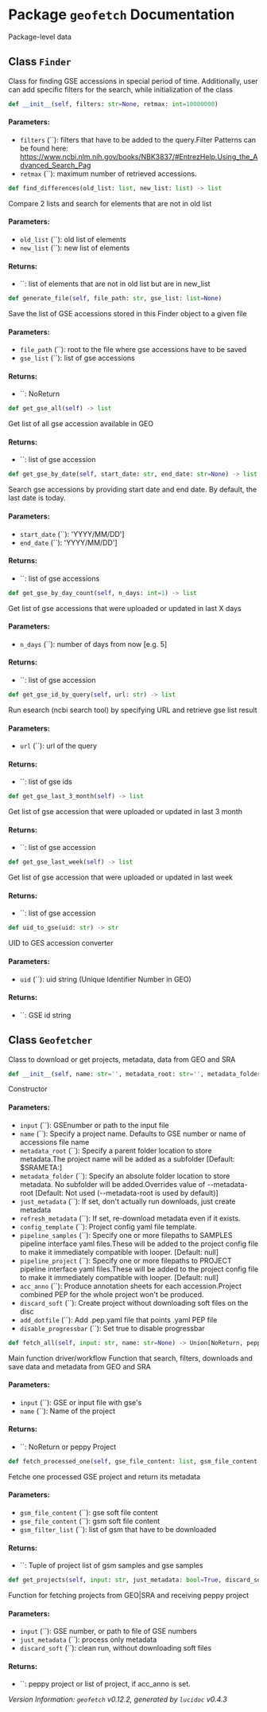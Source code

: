 <script>
document.addEventListener('DOMContentLoaded', (event) => {
  document.querySelectorAll('h3 code').forEach((block) => {
    hljs.highlightBlock(block);
  });
});
</script>

<style>
h3 .content { 
    padding-left: 22px;
    text-indent: -15px;
 }
h3 .hljs .content {
    padding-left: 20px;
    margin-left: 0px;
    text-indent: -15px;
    martin-bottom: 0px;
}
h4 .content, table .content, p .content, li .content { margin-left: 30px; }
h4 .content { 
    font-style: italic;
    font-size: 1em;
    margin-bottom: 0px;
}

</style>


# Package `geofetch` Documentation

 Package-level data 
## <a name="Finder"></a> Class `Finder`
Class for finding GSE accessions in special period of time. Additionally, user can add specific filters for the search, while initialization of the class


```python
def __init__(self, filters: str=None, retmax: int=10000000)
```


#### Parameters:

- `filters` (``):  filters that have to be added to the query.Filter Patterns can be found here: https://www.ncbi.nlm.nih.gov/books/NBK3837/#EntrezHelp.Using_the_Advanced_Search_Pag
- `retmax` (``):  maximum number of retrieved accessions.




```python
def find_differences(old_list: list, new_list: list) -> list
```

Compare 2 lists and search for elements that are not in old list
#### Parameters:

- `old_list` (``):  old list of elements
- `new_list` (``):  new list of elements


#### Returns:

- ``:  list of elements that are not in old list but are in new_list




```python
def generate_file(self, file_path: str, gse_list: list=None)
```

Save the list of GSE accessions stored in this Finder object to a given file
#### Parameters:

- `file_path` (``):  root to the file where gse accessions have to be saved
- `gse_list` (``):  list of gse accessions


#### Returns:

- ``:  NoReturn




```python
def get_gse_all(self) -> list
```

Get list of all gse accession available in GEO
#### Returns:

- ``:  list of gse accession




```python
def get_gse_by_date(self, start_date: str, end_date: str=None) -> list
```

Search gse accessions by providing start date and end date. By default, the last date is today.
#### Parameters:

- `start_date` (``):  'YYYY/MM/DD']
- `end_date` (``):  'YYYY/MM/DD']


#### Returns:

- ``:  list of gse accessions




```python
def get_gse_by_day_count(self, n_days: int=1) -> list
```

Get list of gse accessions that were uploaded or updated in last X days
#### Parameters:

- `n_days` (``):  number of days from now [e.g. 5]


#### Returns:

- ``:  list of gse accession




```python
def get_gse_id_by_query(self, url: str) -> list
```

Run esearch (ncbi search tool) by specifying URL and retrieve gse list result
#### Parameters:

- `url` (``):  url of the query


#### Returns:

- ``:  list of gse ids




```python
def get_gse_last_3_month(self) -> list
```

Get list of gse accession that were uploaded or updated in last 3 month
#### Returns:

- ``:  list of gse accession




```python
def get_gse_last_week(self) -> list
```

Get list of gse accession that were uploaded or updated in last week
#### Returns:

- ``:  list of gse accession




```python
def uid_to_gse(uid: str) -> str
```

UID to GES accession converter
#### Parameters:

- `uid` (``):  uid string (Unique Identifier Number in GEO)


#### Returns:

- ``:  GSE id string




## <a name="Geofetcher"></a> Class `Geofetcher`
Class to download or get projects, metadata, data from GEO and SRA


```python
def __init__(self, name: str='', metadata_root: str='', metadata_folder: str='', just_metadata: bool=False, refresh_metadata: bool=False, config_template: str=None, pipeline_samples: str=None, pipeline_project: str=None, skip: int=0, acc_anno: bool=False, use_key_subset: bool=False, processed: bool=False, data_source: str='samples', filter: str=None, filter_size: str=None, geo_folder: str='.', split_experiments: bool=False, bam_folder: str='', fq_folder: str='', sra_folder: str='', bam_conversion: bool=False, picard_path: str='', input: str=None, const_limit_project: int=50, const_limit_discard: int=1000, attr_limit_truncate: int=500, max_soft_size: str='1GB', discard_soft: bool=False, add_dotfile: bool=False, disable_progressbar: bool=False, add_convert_modifier: bool=False, opts=None, max_prefetch_size=None, **kwargs)
```

Constructor
#### Parameters:

- `input` (``):  GSEnumber or path to the input file
- `name` (``):  Specify a project name. Defaults to GSE number or name of accessions file name
- `metadata_root` (``):   Specify a parent folder location to store metadata.The project name will be added as a subfolder [Default: $SRAMETA:]
- `metadata_folder` (``):  Specify an absolute folder location to store metadata. No subfolder will be added.Overrides value of --metadata-root [Default: Not used (--metadata-root is used by default)]
- `just_metadata` (``):  If set, don't actually run downloads, just create metadata
- `refresh_metadata` (``):  If set, re-download metadata even if it exists.
- `config_template` (``):  Project config yaml file template.
- `pipeline_samples` (``):  Specify one or more filepaths to SAMPLES pipeline interface yaml files.These will be added to the project config file to make it immediately compatible with looper. [Default: null]
- `pipeline_project` (``):  Specify one or more filepaths to PROJECT pipeline interface yaml files.These will be added to the project config file to make it immediately compatible with looper. [Default: null]
- `acc_anno` (``):   Produce annotation sheets for each accession.Project combined PEP for the whole project won't be produced.
- `discard_soft` (``):  Create project without downloading soft files on the disc
- `add_dotfile` (``):  Add .pep.yaml file that points .yaml PEP file
- `disable_progressbar` (``):  Set true to disable progressbar




```python
def fetch_all(self, input: str, name: str=None) -> Union[NoReturn, peppy.project.Project]
```

Main function driver/workflow Function that search, filters, downloads and save data and metadata from  GEO and SRA
#### Parameters:

- `input` (``):  GSE or input file with gse's
- `name` (``):  Name of the project


#### Returns:

- ``:  NoReturn or peppy Project




```python
def fetch_processed_one(self, gse_file_content: list, gsm_file_content: list, gsm_filter_list: dict) -> Tuple
```

Fetche one processed GSE project and return its metadata
#### Parameters:

- `gsm_file_content` (``):  gse soft file content
- `gse_file_content` (``):  gsm soft file content
- `gsm_filter_list` (``):  list of gsm that have to be downloaded


#### Returns:

- ``:  Tuple of project list of gsm samples and gse samples




```python
def get_projects(self, input: str, just_metadata: bool=True, discard_soft: bool=True) -> dict
```

Function for fetching projects from GEO|SRA and receiving peppy project
#### Parameters:

- `input` (``):  GSE number, or path to file of GSE numbers
- `just_metadata` (``):  process only metadata
- `discard_soft` (``):   clean run, without downloading soft files


#### Returns:

- ``:  peppy project or list of project, if acc_anno is set.







*Version Information: `geofetch` v0.12.2, generated by `lucidoc` v0.4.3*